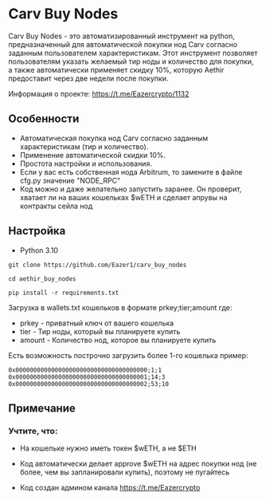 # Carv Buy Nodes

Carv Buy Nodes - это автоматизированный инструмент на python, предназначенный для автоматической покупки нод Carv согласно заданным пользователем характеристикам. Этот инструмент позволяет пользователям указать желаемый тир ноды и количество для покупки, а также автоматически применяет скидку 10%, которую Aethir предоставит через две недели после покупки.

Информация о проекте: https://t.me/Eazercrypto/1132

## Особенности
- Автоматическая покупка нод Carv согласно заданным характеристикам (тир и количество).
- Применение автоматической скидки 10%.
- Простота настройки и использования.
- Если у вас есть собственная нода Arbitrum, то замените в файле cfg.py значение "NODE_RPC"
- Код можно и даже желательно запустить заранее. Он проверит, хватает ли на ваших кошельках $wETH и сделает апрувы на контракты сейла нод

## Настройка

- Python 3.10

```
git clone https://github.com/Eazer1/carv_buy_nodes
```
```
cd aethir_buy_nodes
```
```
pip install -r requirements.txt
```

Загрузка в wallets.txt кошельков в формате prkey;tier;amount где:
- prkey - приватный ключ от вашего кошелька
- tier - Тир ноды, который вы планируете купить
- amount -  Количество нод, которое вы планируете купить

Есть возможность построчно загрузить более 1-го кошелька
пример:
```
0x0000000000000000000000000000000000000;1;1
0x0000000000000000000000000000000000001;14;3
0x0000000000000000000000000000000000002;53;10
```

## Примечание

### Учтите, что:

- На кошельке нужно иметь токен $wETH, а не $ETH
- Код автоматически делает approve $wETH на адрес покупки нод (не более, чем вы запланировали купить), поэтому не пугайтесь

- Код создан админом канала https://t.me/Eazercrypto
